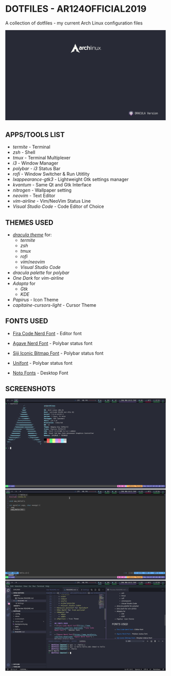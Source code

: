 # DOTFILES - AR124OFFICIAL2019
A collection of dotfiles - my current Arch Linux configuration files

![Desktop Background](https://github.com/ar124official2019/dotfiles/blob/master/background.png)

## APPS/TOOLS LIST
+ *termite* - Terminal
+ *zsh* - Shell
+ *tmux* - Terminal Multiplexer
+ *i3* - Window Manager
+ *polybar* - *i3* Status Bar
+ *rofi* - Window Switcher & Run Utitlity
+ *lxappearance-gtk3* - Lightweight Gtk settings manager
+ *kvantum* - Same Qt and Gtk Interface
+ *nitrogen* - Wallpaper setting 
+ *neovim* - Text Editor
+ *vim-airline* - Vim/NeoVim Status Line 
+ *Visual Studio Code* - Code Editor of Choice

## THEMES USED
+ [*dracula theme*](https://draculatheme.com/ "Dracula Theme") for:
    + *termite*
    + *zsh*
    + *tmux*
    + *rofi*
    + *vim*/*neovim*
    + *Visual Studio Code*
+ *dracula palette* for *polybar*
+ *One Dark* for *vim-airline*
+ *Adapta* for
    + *Gtk*
    + *KDE*
+ *Papirus* - Icon Theme
+ *capitaine-cursors-light* - Cursor Theme

## FONTS USED
+ [Fira Code Nerd Font](https://www.nerdfonts.com/font-downloads "Fira Code Nerd Font") - Editor font

+ [Agave Nerd Font](https://www.nerdfonts.com/font-downloads "Agave Nerd Font") - Polybar status font

+ [Siji Iconic Bitmap Font](https://github.com/stark/siji "Siji Iconic Bitmap Font") - Polybar status font

+ [Unifont](http://unifoundry.com/unifont/index.html "Siji Iconic Bitmap Font") - Polybar status font

+ [Noto Fonts](https://www.archlinux.org/packages/?name=noto-fonts "Noto Fonts") - Desktop Font

## SCREENSHOTS
![Terminal](https://github.com/ar124official2019/dotfiles/blob/master/screenshots/terminal.png)
![Vim](https://github.com/ar124official2019/dotfiles/blob/master/screenshots/vim.png)
![VSCode](https://github.com/ar124official2019/dotfiles/blob/master/screenshots/vscode.png)
